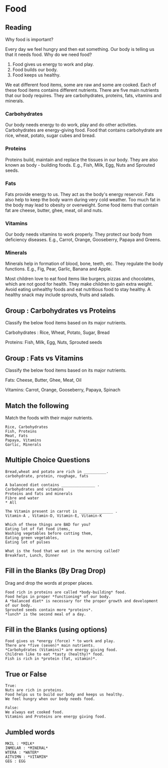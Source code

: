 # Food

## Reading

Why food is important?

Every day we feel hungry and then eat something. Our body is telling us that it
needs food. Why do we need food?

1. Food gives us energy to work and play.
2. Food builds our body.
3. Food keeps us healthy.

We eat different food items, some are raw and some are cooked. Each of these
food items contains different nutrients. There are five main nutrients that our
body requires. They are carbohydrates, proteins, fats, vitamins and minerals.

### Carbohydrates

Our body needs energy to do work, play and do other activities. Carbohydrates
are energy-giving food. Food that contains carbohydrate are rice, wheat, potato,
sugar cubes and bread.

### Proteins

Proteins build, maintain and replace the tissues in our body. They are also
known as body - building foods. E.g., Fish, Milk, Egg, Nuts and Sprouted seeds.

### Fats

Fats provide energy to us. They act as the body's energy reservoir. Fats also
help to keep the body warm during very cold weather. Too much fat in the body
may lead to obesity or overweight. Some food items that contain fat are cheese,
butter, ghee, meat, oil and nuts.

### Vitamins

Our body needs vitamins to work properly. They protect our body from deficiency
diseases. E.g., Carrot, Orange, Gooseberry, Papaya and Greens.

### Minerals

Minerals help in formation of blood, bone, teeth, etc. They regulate the body
functions. E.g., Fig, Pear, Garlic, Banana and Apple.

Most children love to eat food items like burgers, pizzas and chocolates, which
are not good for health. They make children to gain extra weight. Avoid eating
unhealthy foods and eat nutritious food to stay healthy. A healthy snack may
include sprouts, fruits and salads.

## Group : Carbohydrates vs Proteins

Classify the below food items based on its major nutrients.

Carbohydrates : Rice, Wheat, Potato, Sugar, Bread

Proteins: Fish, Milk, Egg, Nuts, Sprouted seeds

## Group : Fats vs Vitamins

Classify the below food items based on its major nutrients.

Fats: Cheese, Butter, Ghee, Meat, Oil

Vitamins: Carrot, Orange, Gooseberry, Papaya, Spinach

## Match the following

Match the foods with their major nutrients.

```
Rice, Carbohydrates
Fish, Proteins
Meat, Fats
Papaya, Vitamins
Garlic, Minerals
```

## Multiple Choice Questions

```
Bread,wheat and potato are rich in __________.
carbohydrate, protein, roughage, fats

A balanced diet contains _______________ .
Carbohydrates and vitamins
Proteins and fats and minerals
Fibre and water
* All

The Vitamin present in carrot is _______________ .
Vitamin-A , Vitamin-D, Vitamin-E, Vitamin-K

Which of these things are BAD for you?
Eating lot of fat food items,
Washing vegetables before cutting them,
Eating green vegetables,
Eating lot of pulses

What is the food that we eat in the morning called?
Breakfast, Lunch, Dinner
```

## Fill in the Blanks (By Drag Drop)

Drag and drop the words at proper places.

```
Food rich in proteins are called *body-building* food.
Food helps in proper *functioning* of our body.
A *balanced diet* is necessary for the proper growth and development of our body.
Sprouted seeds contain more *proteins*.
*lunch* is the second meal of a day.
```


## Fill in the Blanks (using options)

```
Food gives us *energy (force) * to work and play.
There are *five (seven)* main nutrients.
*Carbohydrates (Vitamins)* are energy giving food.
Children like to eat *tasty (healthy)* food.
Fish is rich in *protein (fat, vitamin)*.
```

## True or False

```
True:
Nuts are rich in proteins.
Food helps us to build our body and keeps us healthy.
We feel hungry when our body needs food.

False:
We always eat cooked food.
Vitamins and Proteins are energy giving food.
```

## Jumbled words

```
MKIL : *MILK*
INMELAR : *MINERAL*
WTERA : *WATER*
AITVIMN : *VITAMIN*
GEG : EGG

```
